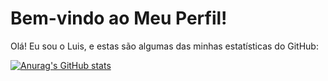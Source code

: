 # Bem-vindo ao Meu Perfil!

Olá! Eu sou o Luis, e estas são algumas das minhas estatísticas do GitHub:

[![Anurag's GitHub stats](https://github-readme-stats.vercel.app/api?username=luixvieira)](https://github.com/seunome/github-readme-stats)
